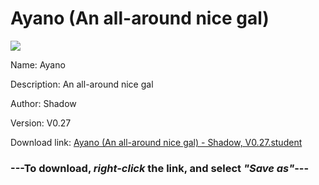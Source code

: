 # Ayano (An all-around nice gal)

<img src = "https://raw.githubusercontent.com/Arbiter1223/Koukou-Gurashi-Custom-Students/master/Students/Files/Ayano%20(An%20all-around%20nice%20gal).png">

Name: Ayano

Description: An all-around nice gal

Author: Shadow

Version: V0.27

Download link: <a href="https://raw.githubusercontent.com/Arbiter1223/Koukou-Gurashi-Custom-Students/master/Students/Files/Ayano%20(An%20all-around%20nice%20gal)%20-%20Shadow%2C%20V0.27.student">Ayano (An all-around nice gal) - Shadow, V0.27.student</a>

### ---**To download, _right-click_ the link, and select _"Save as"_**---

